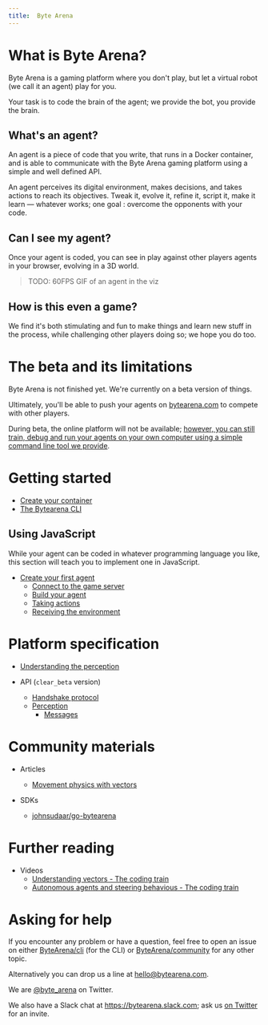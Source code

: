 ```yaml
---
title:  Byte Arena
---
```


# What is Byte Arena?

Byte Arena is a gaming platform where you don't play, but let a virtual robot (we call it an agent) play for you.

Your task is to code the brain of the agent; we provide the bot, you provide the brain.

## What's an agent?

An agent is a piece of code that you write, that runs in a Docker container, and is able to communicate with the Byte Arena gaming platform using a simple and well defined API.

An agent perceives its digital environment, makes decisions, and takes actions to reach its objectives. Tweak it, evolve it, refine it, script it, make it learn — whatever works; one goal : overcome the opponents with your code.

## Can I see my agent?

Once your agent is coded, you can see in play against other players agents in your browser, evolving in a 3D world.

> TODO: 60FPS GIF of an agent in the viz

## How is this even a game?

We find it's both stimulating and fun to make things and learn new stuff in the process, while challenging other players doing so; we hope you do too.

# The beta and its limitations

Byte Arena is not finished yet. We're currently on a beta version of things.

Ultimately, you'll be able to push your agents on [bytearena.com](https://bytearena.com) to compete with other players.

During beta, the online platform will not be available; [however, you can still train, debug and run your agents on your own computer using a simple command line tool we provide](the-bytearena-cli).

# Getting started

- [Create your container](agent-container)
- [The Bytearena CLI](the-bytearena-cli)

## Using JavaScript

While your agent can be coded in whatever programming language you like, this section will teach you to implement one in JavaScript.

- [Create your first agent](your-first-agent)
    - [Connect to the game server](your-first-agent#comm)
    - [Build your agent](your-first-agent#build)
    - [Taking actions](your-first-agent#take-actions)
    - [Receiving the environment](your-first-agent#perception)

# Platform specification

- [Understanding the perception](understanding-the-perception)

- API (`clear_beta` version)
    - [Handshake protocol](clear_beta-spec/handshake)
    - [Perception](clear_beta-spec/perception)
      - [Messages](clear_beta-spec/perception#messages)

# Community materials

- Articles
    - [Movement physics with vectors](https://www.xtuc.fr/notes/movement-physics-w-vectors.html)

- SDKs
    - [johnsudaar/go-bytearena](https://github.com/johnsudaar/go-bytearena)

# Further reading

- Videos
    - [Understanding vectors - The coding train](https://youtu.be/mWJkvxQXIa8)
    - [Autonomous agents and steering behavious - The coding train](https://youtu.be/JIz2L4tn5kM)

# Asking for help

If you encounter any problem or have a question, feel free to open an issue on either [ByteArena/cli](https://github.com/ByteArena/cli/issues) (for the CLI) or [ByteArena/community](https://github.com/ByteArena/community/issues) for any other topic.

Alternatively you can drop us a line at [hello@bytearena.com](mailto:hello@bytearena.com).

We are [@byte_arena](https://twitter.com/byte_arena) on Twitter.

We also have a Slack chat at https://bytearena.slack.com; ask us [on Twitter](https://twitter.com/byte_arena) for an invite.
